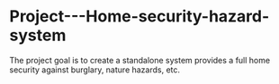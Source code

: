 # Project---Home-security-hazard-system
The project goal is to create a standalone system provides a full home security against burglary, nature hazards, etc.
